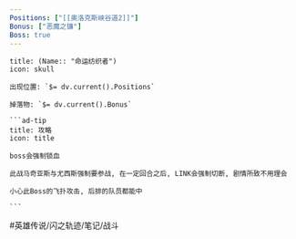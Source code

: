 ```yaml
---
Positions: ["[[奥洛克斯峡谷道2]]"]
Bonus: ["恶魔之镰"]
Boss: true
---
```

````ad-danger
title: (Name:: "命运纺织者")
icon: skull

出现位置: `$= dv.current().Positions`

掉落物: `$= dv.current().Bonus`

```ad-tip
title: 攻略
icon: title

boss会强制锁血

此战马奇亚斯与尤西斯强制要参战, 在一定回合之后, LINK会强制切断, 剧情所致不用理会

小心此Boss的飞扑攻击, 后排的队员都能中

```
````

#英雄传说/闪之轨迹/笔记/战斗